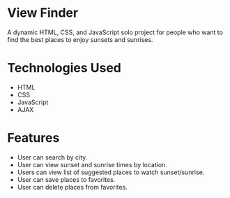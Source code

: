 # View Finder

A dynamic HTML, CSS, and JavaScript solo project for people who want to find the best places to enjoy sunsets and sunrises.

# Technologies Used
- HTML
- CSS
- JavaScript
- AJAX

# Features
- User can search by city.
- User can view sunset and sunrise times by location.
- Users can view list of suggested places to watch sunset/sunrise.
- User can save places to favorites.
- User can delete places from favorites.
